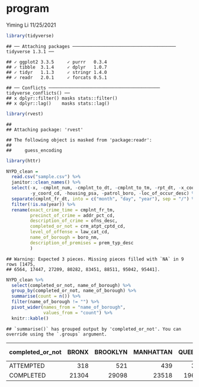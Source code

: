 program
================
Yiming Li
11/25/2021

``` r
library(tidyverse)
```

    ## ── Attaching packages ─────────────────────────────────────── tidyverse 1.3.1 ──

    ## ✓ ggplot2 3.3.5     ✓ purrr   0.3.4
    ## ✓ tibble  3.1.4     ✓ dplyr   1.0.7
    ## ✓ tidyr   1.1.3     ✓ stringr 1.4.0
    ## ✓ readr   2.0.1     ✓ forcats 0.5.1

    ## ── Conflicts ────────────────────────────────────────── tidyverse_conflicts() ──
    ## x dplyr::filter() masks stats::filter()
    ## x dplyr::lag()    masks stats::lag()

``` r
library(rvest)
```

    ## 
    ## Attaching package: 'rvest'

    ## The following object is masked from 'package:readr':
    ## 
    ##     guess_encoding

``` r
library(httr)
```

``` r
NYPD_clean = 
  read.csv("sample.csv") %>% 
  janitor::clean_names() %>% 
  select(-x, -cmplnt_num, -cmplnt_to_dt, -cmplnt_to_tm, -rpt_dt, -x_coord_cd, 
         -y_coord_cd, -housing_psa, -patrol_boro, -loc_of_occur_desc) %>% 
  separate(cmplnt_fr_dt, into = c("month", "day", "year"), sep = "/") %>% 
  filter(!is.na(year)) %>% 
  rename(exact_crime_time = cmplnt_fr_tm, 
         precinct_of_crime = addr_pct_cd,
         description_of_crime = ofns_desc,
         completed_or_not = crm_atpt_cptd_cd,
         level_of_offense = law_cat_cd,
         name_of_borough = boro_nm,
         description_of_premises = prem_typ_desc
         )
```

    ## Warning: Expected 3 pieces. Missing pieces filled with `NA` in 9 rows [1475,
    ## 6564, 17447, 27209, 80282, 83451, 88511, 95042, 95441].

``` r
NYPD_clean %>% 
  select(completed_or_not, name_of_borough) %>% 
  group_by(completed_or_not, name_of_borough) %>% 
  summarise(count = n()) %>% 
  filter(name_of_borough != "") %>% 
  pivot_wider(names_from = "name_of_borough", 
              values_from = "count") %>% 
  knitr::kable()
```

    ## `summarise()` has grouped output by 'completed_or_not'. You can override using the `.groups` argument.

| completed\_or\_not | BRONX | BROOKLYN | MANHATTAN | QUEENS | STATEN ISLAND |
|:-------------------|------:|---------:|----------:|-------:|--------------:|
| ATTEMPTED          |   318 |      521 |       439 |    331 |            55 |
| COMPLETED          | 21304 |    29098 |     23518 |  19608 |          4669 |
